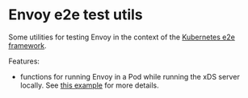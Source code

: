 # Envoy e2e test utils

Some utilities for testing Envoy in the context of the [Kubernetes e2e framework](sigs.k8s.io/e2e-framework).

Features:

* functions for running Envoy in a Pod while running the xDS server locally. See [this example](tests/exposed_envoy_test.go) for more details.
